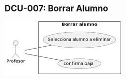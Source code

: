 
# DCU-007: Borrar Alumno
![Texto Alternativo](https://github.com/TtheCrazyMeats/imagenes/blob/main/7%20borrar%20alumno.png)

